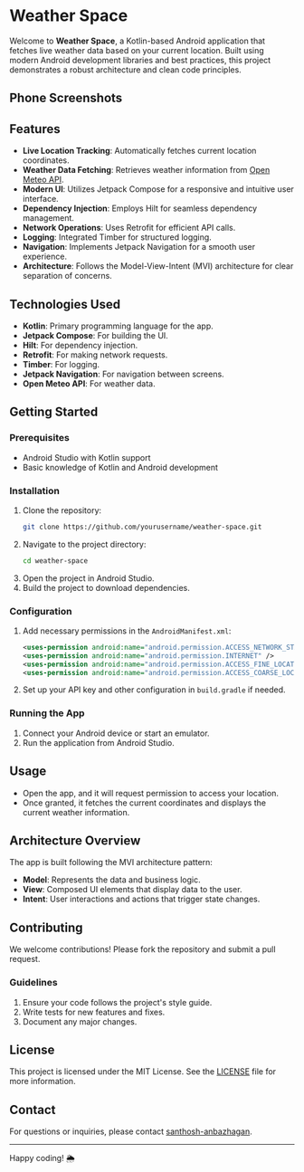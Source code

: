 # Weather Space

Welcome to **Weather Space**, a Kotlin-based Android application that fetches live weather data based on your current location. Built using modern Android development libraries and best practices, this project demonstrates a robust architecture and clean code principles.

## Phone Screenshots


## Features

- **Live Location Tracking**: Automatically fetches current location coordinates.
- **Weather Data Fetching**: Retrieves weather information from [Open Meteo API](https://api.open-meteo.com).
- **Modern UI**: Utilizes Jetpack Compose for a responsive and intuitive user interface.
- **Dependency Injection**: Employs Hilt for seamless dependency management.
- **Network Operations**: Uses Retrofit for efficient API calls.
- **Logging**: Integrated Timber for structured logging.
- **Navigation**: Implements Jetpack Navigation for a smooth user experience.
- **Architecture**: Follows the Model-View-Intent (MVI) architecture for clear separation of concerns.

## Technologies Used

- **Kotlin**: Primary programming language for the app.
- **Jetpack Compose**: For building the UI.
- **Hilt**: For dependency injection.
- **Retrofit**: For making network requests.
- **Timber**: For logging.
- **Jetpack Navigation**: For navigation between screens.
- **Open Meteo API**: For weather data.

## Getting Started

### Prerequisites

- Android Studio with Kotlin support
- Basic knowledge of Kotlin and Android development

### Installation

1. Clone the repository:
   ```bash
   git clone https://github.com/yourusername/weather-space.git
   ```
2. Navigate to the project directory:
   ```bash
   cd weather-space
   ```
3. Open the project in Android Studio.
4. Build the project to download dependencies.

### Configuration

1. Add necessary permissions in the `AndroidManifest.xml`:
   ```xml
   <uses-permission android:name="android.permission.ACCESS_NETWORK_STATE" />
   <uses-permission android:name="android.permission.INTERNET" />
   <uses-permission android:name="android.permission.ACCESS_FINE_LOCATION" />
   <uses-permission android:name="android.permission.ACCESS_COARSE_LOCATION" />
   ```

2. Set up your API key and other configuration in `build.gradle` if needed.

### Running the App

1. Connect your Android device or start an emulator.
2. Run the application from Android Studio.

## Usage

- Open the app, and it will request permission to access your location.
- Once granted, it fetches the current coordinates and displays the current weather information.

## Architecture Overview

The app is built following the MVI architecture pattern:

- **Model**: Represents the data and business logic.
- **View**: Composed UI elements that display data to the user.
- **Intent**: User interactions and actions that trigger state changes.

## Contributing

We welcome contributions! Please fork the repository and submit a pull request. 

### Guidelines

1. Ensure your code follows the project's style guide.
2. Write tests for new features and fixes.
3. Document any major changes.

## License

This project is licensed under the MIT License. See the [LICENSE](LICENSE) file for more information.

## Contact

For questions or inquiries, please contact [santhosh-anbazhagan](santhoshanbazhagan1910@gmail.com).

---

Happy coding! 🌦️
